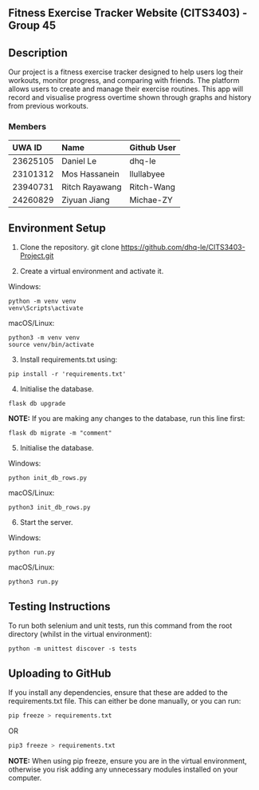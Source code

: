 ## Fitness Exercise Tracker Website (CITS3403) - Group 45

## Description
Our project is a fitness exercise tracker designed to help users log their workouts, monitor progress, and comparing with friends. The platform allows users to create and manage their exercise routines. This app will record and visualise progress overtime shown through graphs and history from previous workouts. 
### Members
| UWA ID| Name           |   Github User	 |
|:---------|:---------------|:---------------|
| 23625105 | Daniel Le      | dhq-le         |
| 23101312 | Mos Hassanein  | llullabyee     |
| 23940731 | Ritch Rayawang | Ritch-Wang     |
| 24260829 | Ziyuan Jiang   | Michae-ZY    |

## Environment Setup
1. Clone the repository. git clone https://github.com/dhq-le/CITS3403-Project.git

2. Create a virtual environment and activate it.

Windows:
```
python -m venv venv
venv\Scripts\activate
```


macOS/Linux:
```
python3 -m venv venv
source venv/bin/activate
```

3. Install requirements.txt using:
```
pip install -r 'requirements.txt'
```

4. Initialise the database.
```
flask db upgrade
```
**NOTE:** If you are making any changes to the database, run this line first:
```
flask db migrate -m "comment"
```

5. Initialise the database.

Windows:
```
python init_db_rows.py
```
macOS/Linux:
```
python3 init_db_rows.py
```

6. Start the server.

Windows:
```
python run.py
```


macOS/Linux:
```
python3 run.py
```

## Testing Instructions	
To run both selenium and unit tests, run this command from the root directory (whilst in the virtual environment):

```
python -m unittest discover -s tests 
```
 



## Uploading to GitHub
If you install any dependencies, ensure that these are added to the requirements.txt file. 
This can either be done manually, or you can run:
```python
pip freeze > requirements.txt
```
OR
```python
pip3 freeze > requirements.txt
```

**NOTE:** When using pip freeze, ensure you are in the virtual environment, otherwise you risk adding any unnecessary modules installed on your computer.
